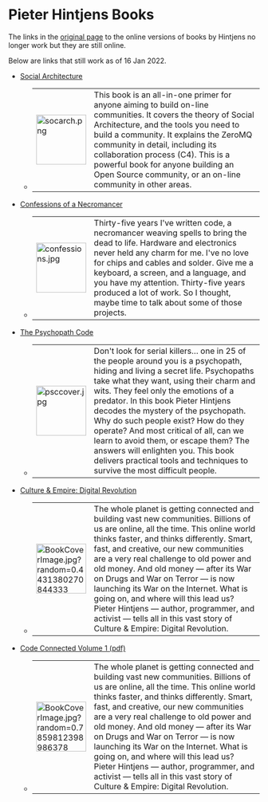 # Pieter Hintjens Books

The links in the [original page](http://hintjens.com/books) to the online versions of books by Hintjens no longer work but they are still online.

Below are links that still work as of 16 Jan 2022.

- [Social Architecture](https://hintjens.gitbooks.io/social-architecture/content/)
    - <table><tr><td>
        <img
        src="http://hintjens.wdfiles.com/local--files/nav:side/socarch.png"
        alt="socarch.png" width="100">
      </td><td>
        This book is an all-in-one primer for anyone aiming to build
        on-line communities. It covers the theory of Social
        Architecture, and the tools you need to build a community. It
        explains the ZeroMQ community in detail, including its
        collaboration process (C4). This is a powerful book for anyone
        building an Open Source community, or an on-line community in
        other areas.
      </td></tr></table>

- [Confessions of a Necromancer](https://hintjens.gitbooks.io/confessions-of-a-necromancer/content/)
    - <table><tr><td>
        <img
        src="http://hintjens.wdfiles.com/local--files/nav:side/confessions.jpg"
        alt="confessions.jpg" width="100">
      </td><td>
        Thirty-five years I've written code, a necromancer weaving
        spells to bring the dead to life. Hardware and electronics never
        held any charm for me. I've no love for chips and cables and
        solder. Give me a keyboard, a screen, and a language, and you
        have my attention.  Thirty-five years produced a lot of work. So
        I thought, maybe time to talk about some of those projects.
      </td></tr></table>

- [The Psychopath Code](https://hintjens.gitbooks.io/psychopathcode/content/)
    - <table><tr><td>
        <img src="http://hintjens.wdfiles.com/local--files/nav:side/psccover.jpg" alt="psccover.jpg" class="image" width="100">
      </td><td>
        Don't look for serial killers… one in 25 of the people around
        you is a psychopath, hiding and living a secret life.
        Psychopaths take what they want, using their charm and wits.
        They feel only the emotions of a predator. In this book Pieter
        Hintjens decodes the mystery of the psychopath. Why do such
        people exist? How do they operate? And most critical of all, can
        we learn to avoid them, or escape them? The answers will
        enlighten you. This book delivers practical tools and techniques
        to survive the most difficult people.
      </td></tr></table>

- [Culture & Empire: Digital Revolution](https://hintjens.gitbooks.io/culture-empire/content/)
    - <table><tr><td>
        <img src="https://web.archive.org/web/20160310015225im_/https://www.createspace.com/Img/T448/T45/T21/BookCoverImage.jpg?random=0.4431380270844333" alt="BookCoverImage.jpg?random=0.4431380270844333" width="100">
      </td><td>
        The whole planet is getting connected and building vast new
        communities. Billions of us are online, all the time. This
        online world thinks faster, and thinks differently. Smart, fast,
        and creative, our new communities are a very real challenge to
        old power and old money. And old money — after its War on Drugs
        and War on Terror — is now launching its War on the Internet.
        What is going on, and where will this lead us? Pieter Hintjens —
        author, programmer, and activist — tells all in this vast story
        of Culture & Empire: Digital Revolution.
      </td></tr></table>

- [Code Connected Volume 1 (pdf)](https://web.archive.org/web/20160310015225/http://hintjens.wdfiles.com/local--files/main:files/cc1pe.pdf)
    - <table><tr><td>
        <img src="https://web.archive.org/web/20160310015225im_/https://www.createspace.com/Img/T409/T85/T11/BookCoverImage.jpg?random=0.7859812398986378" alt="BookCoverImage.jpg?random=0.7859812398986378" class="image" width="100">
      </td><td>
        The whole planet is getting connected and building vast new
        communities. Billions of us are online, all the time. This
        online world thinks faster, and thinks differently. Smart, fast,
        and creative, our new communities are a very real challenge to
        old power and old money. And old money — after its War on Drugs
        and War on Terror — is now launching its War on the Internet.
        What is going on, and where will this lead us? Pieter Hintjens —
        author, programmer, and activist — tells all in this vast story
        of Culture & Empire: Digital Revolution.
      </td></tr></table>


